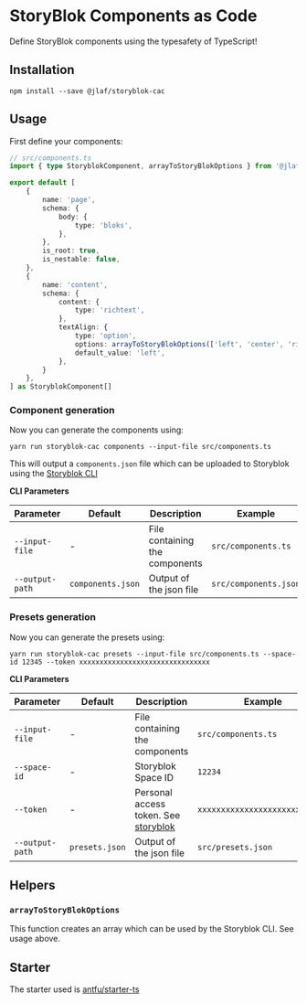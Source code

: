 # StoryBlok Components as Code

Define StoryBlok components using the typesafety of TypeScript!

## Installation

```
npm install --save @jlaf/storyblok-cac
```

## Usage

First define your components:

```typescript
// src/components.ts
import { type StoryblokComponent, arrayToStoryBlokOptions } from '@jlaf/storyblok-cac'

export default [
	{
		name: 'page',
		schema: {
			body: {
				type: 'bloks',
			},
		},
		is_root: true,
		is_nestable: false,
	},
	{
		name: 'content',
		schema: {
			content: {
				type: 'richtext',
			},
			textAlign: {
				type: 'option',
				options: arrayToStoryBlokOptions(['left', 'center', 'right']),
				default_value: 'left',
			},
		}
	},
] as StoryblokComponent[]
```

### Component generation

Now you can generate the components using:

```
yarn run storyblok-cac components --input-file src/components.ts
```

This will output a `components.json` file which can be uploaded to Storyblok using the [Storyblok CLI](https://www.storyblok.com/tp/storyblok-cli-best-practices)

**CLI Parameters**

| Parameter       | Default           | Description                    | Example               |
|-----------------|-------------------|--------------------------------|-----------------------|
| `--input-file`  | -                 | File containing the components | `src/components.ts`   |
| `--output-path` | `components.json` | Output of the json file        | `src/components.json` |

### Presets generation

Now you can generate the presets using:

```
yarn run storyblok-cac presets --input-file src/components.ts --space-id 12345 --token xxxxxxxxxxxxxxxxxxxxxxxxxxxxxxxx
```

**CLI Parameters**

| Parameter       | Default        | Description                                                                                                          | Example                        |
|-----------------|----------------|----------------------------------------------------------------------------------------------------------------------|--------------------------------|
| `--input-file`  | -              | File containing the components                                                                                       | `src/components.ts`            |
| `--space-id`    | -              | Storyblok Space ID                                                                                                   | `12234`                        |
| `--token`       | -              | Personal access token. See [storyblok](https://www.storyblok.com/docs/api/management/getting-started/authentication) | `xxxxxxxxxxxxxxxxxxxxxxxxxxxx` |
| `--output-path` | `presets.json` | Output of the json file                                                                                              | `src/presets.json`             |

## Helpers

### `arrayToStoryBlokOptions`

This function creates an array which can be used by the Storyblok CLI. See usage above.

## Starter

The starter used is [antfu/starter-ts](https://github.com/antfu/starter-ts)
